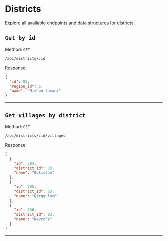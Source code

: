 # Districts

Explore all available endpoints and data structures for districts.

## `Get by id`

Method:  `GET`

```
/api/districts/:id
```

Response:

```json
{
  "id": 83,
  "region_id": 5,
  "name": "Nishon tumani"
}
```

---

## `Get villages by district`

Method:  `GET`

```
/api/districts/:id/villages
```

Response:

```json
[
  {
    "id": 704,
    "district_id": 83,
    "name": "Guliston"
  },
  {
    "id": 705,
    "district_id": 83,
    "name": "Qirqquloch"
  },
  {
    "id": 706,
    "district_id": 83,
    "name": "Navro‘z"
  }
]
```

---
